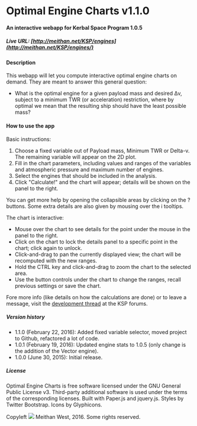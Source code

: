 # Optimal Engine Charts v1.1.0

#### An interactive webapp for Kerbal Space Program 1.0.5

##### Live URL: [http://meithan.net/KSP/engines](http://meithan.net/KSP/engines/)

#### Description

This webapp will let you compute interactive optimal engine charts on demand. They are meant to answer this general question:

* What is the optimal engine for a given payload mass and desired Δv, subject to a minimum TWR (or acceleration) restriction, where by optimal we mean that the resulting ship should have the least possible mass?

#### How to use the app

Basic instructions:

1. Choose a fixed variable out of Payload mass, Minimum TWR or Delta-v. The remaining variable will appear on the 2D plot.
2. Fill in the chart parameters, including values and ranges of the variables and atmospheric pressure and maximum number of engines.
3. Select the engines that should be included in the analysis.
4. Click "Calculate!" and the chart will appear; details will be shown on the panel to the right.

You can get more help by opening the collapsible areas by clicking on the ? buttons. Some extra details are also given by mousing over the i tooltips.

The chart is interactive:

* Mouse over the chart to see details for the point under the mouse in the panel to the right.
* Click on the chart to lock the details panel to a specific point in the chart; click again to unlock.
* Click-and-drag to pan the currently displayed view; the chart will be recomputed with the new ranges.
* Hold the CTRL key and click-and-drag to zoom the chart to the selected area.
* Use the button controls under the chart to change the ranges, recall previous settings or save the chart.

Fore more info (like details on how the calculations are done) or to leave a message, visit the [development thread](http://forum.kerbalspaceprogram.com/index.php?/topic/114995-web-105-optimal-engine-charts-interactive-webapp/) at the KSP forums.

##### Version history

* 1.1.0 (February 22, 2016): Added fixed variable selector, moved project to Github, refactored a lot of code.
* 1.0.1 (February 19, 2016): Updated engine stats to 1.0.5 (only change is the addition of the Vector engine).
* 1.0.0 (June 30, 2015): Initial release.

##### License

Optimal Engine Charts is free software licensed under the GNU General Public License v3. Third-party additional software is used under the terms of the corresponding licenses. Built with Paper.js and jquery.js. Styles by Twitter Bootstrap. Icons by Glyphicons.

Copyleft ![](http://i.imgur.com/4R84dsR.png) Meithan West, 2016. Some rights reserved.
